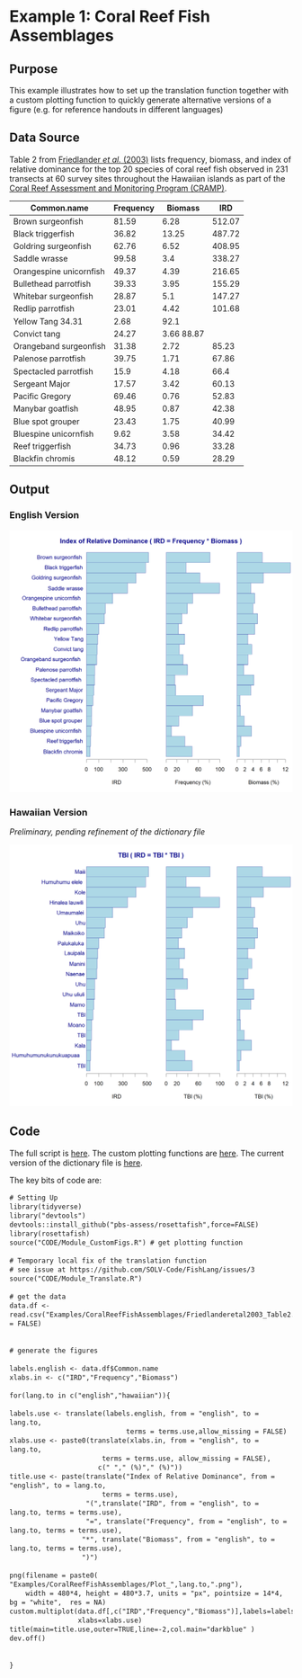 # Example 1: Coral Reef Fish Assemblages

## Purpose

This example illustrates how to set up the translation function together with a custom
plotting function to quickly generate alternative versions of a figure (e.g. for reference handouts in different languages)

## Data Source

Table 2 from  [Friedlander *et al.* (2003)](http://cramp.wcc.hawaii.edu/Downloads/Publications/PRJ_friedlander_et_al_coral_reefs.pdf)  lists frequency, biomass, and index of relative dominance for the top 20 species of coral reef fish observed in 231 transects at 60 survey sites throughout the Hawaiian islands as part of the [Coral Reef Assessment and Monitoring Program (CRAMP)](http://cramp.wcc.hawaii.edu/).


**Common.name** |	**Frequency** |	**Biomass** | **IRD**
-- | -- | -- | --
Brown surgeonfish |	81.59 |	6.28 |	512.07
Black triggerfish |	36.82 |	13.25 |	487.72
Goldring surgeonfish |	62.76 |	6.52	 |408.95
Saddle wrasse |	99.58 |	3.4	 |338.27
Orangespine unicornfish |	49.37 |	4.39 |	216.65
Bullethead parrotfish |	39.33 |	3.95 |	155.29
Whitebar surgeonfish |	28.87 |	5.1 |	147.27
Redlip parrotfish |	23.01 |	4.42 |	101.68
Yellow Tang	34.31 |	2.68 |	92.1 |
Convict tang |	24.27 |	3.66	88.87 |
Orangeband surgeonfish |	31.38 |	2.72 |	85.23
Palenose parrotfish |	39.75 |	1.71 |	67.86
Spectacled parrotfish |	15.9 |	4.18 |	66.4
Sergeant Major |	17.57 |	3.42 |	60.13
Pacific Gregory |	69.46 |	0.76 |	52.83
Manybar goatfish |	48.95 |	0.87 |	42.38
Blue spot grouper |	23.43 |	1.75 |	40.99
Bluespine unicornfish |	9.62 |	3.58 |	34.42
Reef triggerfish |	34.73 |	0.96	 |33.28
Blackfin chromis |	48.12 |	0.59 |	28.29


## Output


### English Version


<img src="https://github.com/SOLV-Code/HiFish/blob/master/Examples/CoralReefFishAssemblages/Plot_english.png"
	width="600">


### Hawaiian Version

*Preliminary, pending refinement of the dictionary file*

<img src="https://github.com/SOLV-Code/HiFish/blob/master/Examples/CoralReefFishAssemblages/Plot_hawaiian.png"
	width="600">



## Code

The full script is [here](https://github.com/SOLV-Code/HiFish/blob/master/Examples/CoralReefFishAssemblages/Example1_GenerateFigures.R). The custom plotting functions are [here](https://github.com/SOLV-Code/HiFish/blob/master/CODE/Module_CustomFigs.R). The current version of the dictionary file is [here](https://github.com/SOLV-Code/HiFish/blob/master/DictionaryFiles/Hawaiian_Friedlanderetal2003.csv).

The key bits of code are:

```
# Setting Up
library(tidyverse)
library("devtools")
devtools::install_github("pbs-assess/rosettafish",force=FALSE)
library(rosettafish)
source("CODE/Module_CustomFigs.R") # get plotting function

# Temporary local fix of the translation function
# see issue at https://github.com/SOLV-Code/FishLang/issues/3
source("CODE/Module_Translate.R")

# get the data
data.df <- read.csv("Examples/CoralReefFishAssemblages/Friedlanderetal2003_Table2.csv",stringsAsFactors = FALSE)


# generate the figures

labels.english <- data.df$Common.name
xlabs.in <- c("IRD","Frequency","Biomass")

for(lang.to in c("english","hawaiian")){

labels.use <- translate(labels.english, from = "english", to = lang.to, 
                             terms = terms.use,allow_missing = FALSE)
xlabs.use <- paste0(translate(xlabs.in, from = "english", to = lang.to, 
                       terms = terms.use, allow_missing = FALSE),
                      c(" "," (%)"," (%)"))
title.use <- paste(translate("Index of Relative Dominance", from = "english", to = lang.to, 
                       terms = terms.use),
                   "(",translate("IRD", from = "english", to = lang.to, terms = terms.use),
                   "=", translate("Frequency", from = "english", to = lang.to, terms = terms.use),
                  "*", translate("Biomass", from = "english", to = lang.to, terms = terms.use),
                  ")")

png(filename = paste0( "Examples/CoralReefFishAssemblages/Plot_",lang.to,".png"),
    width = 480*4, height = 480*3.7, units = "px", pointsize = 14*4, bg = "white",  res = NA)
custom.multiplot(data.df[,c("IRD","Frequency","Biomass")],labels=labels.use,
                 xlabs=xlabs.use)
title(main=title.use,outer=TRUE,line=-2,col.main="darkblue" )
dev.off()


}
```





















